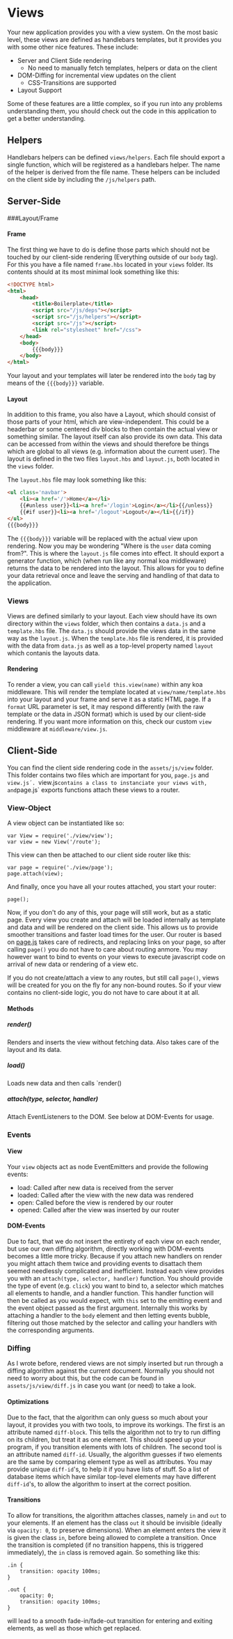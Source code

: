 Views
=====
Your new application provides you with a view system. On the most basic level, these views are defined as handlebars templates, but it provides you with some other nice features. These include:

* Server and Client Side rendering
	* No need to manually fetch templates, helpers or data on the client
* DOM-Diffing for incremental view updates on the client
	* CSS-Transitions are supported
* Layout Support

Some of these features are a little complex, so if you run into any problems understanding them, you should check out the code in this application to get a better understanding.

Helpers
-------
Handlebars helpers can be defined `views/helpers`. Each file should export a single function, which will be registered as a handlebars helper. The name of the helper is derived from the file name. These helpers can be included on the client side by including the `/js/helpers` path.

Server-Side
-----------
###Layout/Frame
#### Frame
The first thing we have to do is define those parts which should not be touched by our client-side rendering (Everything outside of our `body` tag). For this you have a file named `frame.hbs` located in your `views` folder. Its contents should at its most minimal look something like this:
``` html
<!DOCTYPE html>
<html>
	<head>
		<title>Boilerplate</title>
		<script src="/js/deps"></script>
		<script src="/js/helpers"></script>
		<script src="/js"></script>
		<link rel="stylesheet" href="/css">
	</head>
	<body>
		{{{body}}}
	</body>
</html>
```
Your layout and your templates will later be rendered into the `body` tag by means of the `{{{body}}}` variable.

#### Layout
In addition to this frame, you also have a Layout, which should consist of those parts of your html, which are view-independent. This could be a headerbar or some centered div blocks to then contain the actual view or something similar. The layout itself can also provide its own data. This data can be accessed from within the views and should therefore be things which are global to all views (e.g. information about the current user). The layout is defined in the two files `layout.hbs` and `layout.js`, both located in the `views` folder.

The `layout.hbs` file may look something like this:
``` html
<ul class='navbar'>
	<li><a href='/'>Home</a></li>
	{{#unless user}}<li><a href='/login'>Login</a></li>{{/unless}}
	{{#if user}}<li><a href='/logout'>Logout</a></li>{{/if}}
</ul>
{{{body}}}
```
The `{{{body}}}` variable will be replaced with the actual view upon rendering.
Now you may be wondering "Where is the `user` data coming from?". This is where the `layout.js` file comes into effect. It should export a generator function, which (when run like any normal koa middleware) returns the data to be rendered into the layout. This allows for you to define your data retrieval once and leave the serving and handling of that data to the application.

### Views
Views are defined similarly to your layout. Each view should have its own directory within the `views` folder, which then contains a `data.js` and a `template.hbs` file. The `data.js` should provide the views data in the same way as the `layout.js`. When the `template.hbs` file is rendered, it is provided with the data from `data.js` as well as a top-level property named `layout` which contanis the layouts data.

#### Rendering
To render a view, you can call `yield this.view(name)` within any koa middleware. This will render the template located at `view/name/template.hbs` into your layout and your frame and serve it as a static HTML page. If a `format` URL parameter is set, it may respond differently (with the raw template or the data in JSON format) which is used by our client-side rendering. If you want more information on this, check our custom `view` middleware at `middleware/view.js`.

Client-Side
-----------
You can find the client side rendering code in the `assets/js/view` folder. This folder contains two files which are important for you, `page.js` and `view.js´. `view.js` contains a class to instanciate your views with, and `page.js` exports functions attach these views to a router.

### View-Object
A view object can be instantiated like so:

	var View = require('./view/view');
	var view = new View('/route');

This view can then be attached to our client side router like this:

	var page = require('./view/page');
	page.attach(view);

And finally, once you have all your routes attached, you start your router:

	page();

Now, if you don't do any of this, your page will still work, but as a static page. Every view you create and attach will be loaded internally as template and data and will be rendered on the client side. This allows us to provide smoother transitions and faster load times for the user. Our router is based on [page.js]() takes care of redirects, and replacing links on your page, so after calling `page()` you do not have to care about routing anmore. You may however want to bind to events on your views to execute javascript code on arrival of new data or rendering of a view etc.

If you do not create/attach a view to any routes, but still call `page()`, views will be created for you on the fly for any non-bound routes. So if your view contains no client-side logic, you do not have to care about it at all.

#### Methods
##### render()
Renders and inserts the view without fetching data. Also takes care of the layout and its data.

##### load()
Loads new data and then calls `render()

##### attach(type, selector, handler)
Attach EventListeners to the DOM. See below at DOM-Events for usage.

### Events
#### View
Your `view` objects act as node EventEmitters and provide the following events:
* load: Called after new data is received from the server
* loaded: Called after the view with the new data was rendered
* open: Called before the view is rendered by our router
* opened: Called after the view was inserted by our router

#### DOM-Events
Due to fact, that we do not insert the entirety of each view on each render, but use our own diffing algorithm, directly working with DOM-events becomes a little more tricky. Because if you attach new handlers on render you might attach them twice and providing events to disattach them seemed needlessly complicated and inefficient. Instead each view provides you with an `attach(type, selector, handler)` function. You should provide the type of event (e.g. `click`) you want to bind to, a selector which matches all elements to handle, and a handler function. This handler function will then be called as you would expect, with `this` set to the emitting event and the event object passed as the first argument.
Internally this works by attaching a handler to the `body` element and then letting events bubble, filtering out those matched by the selector and calling your handlers with the corresponding arguments.

### Diffing
As I wrote before, rendered views are not simply inserted but run through a diffing algorithm against the current document. Normally you should not need to worry about this, but the code can be found in `assets/js/view/diff.js` in case you want (or need) to take a look.

#### Optimizations
Due to the fact, that the algorithm can only guess so much about your layout, it provides you with two tools, to improve its workings. The first is an attribute named `diff-block`. This tells the algorithm not to try to run diffing on its children, but treat it as one element. This should speed up your program, if you transition elements with lots of children.
The second tool is an attribute named `diff-id`. Usually, the algorithm guesses if two elements are the same by comparing element type as well as attributes. You may provide unique `diff-id`'s, to help it if you have lists of stuff. So a list of database items which have similar top-level elements may have different `diff-id`'s, to allow the algorithm to insert at the correct position.

#### Transitions
To allow for transitions, the algorithm attaches classes, namely `in` and `out` to your elements. If an element has the class `out` it should be invisible (ideally via `opacity: 0`, to preserve dimensions). When an element enters the view it is given the class `in`, before being allowed to complete a transition. Once the transition is completed (if no transition happens, this is triggered immediately), the `in` class is removed again. So something like this:

	.in {
		transition: opacity 100ms;
	}

	.out {
		opacity: 0;
		transition: opacity 100ms;
	}

will lead to a smooth fade-in/fade-out transition for entering and exiting elements, as well as those which get replaced.